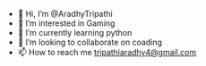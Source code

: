 - 👋 Hi, I’m @AradhyTripathi
- 👀 I’m interested in Gaming
- 🌱 I’m currently learning python
- 💞️ I’m looking to collaborate on coading
- 📫 How to reach me tripathiaradhy4@gmail.com

<!---
AradhyTripathi/AradhyTripathi is a ✨ special ✨ repository because its `README.md` (this file) appears on your GitHub profile.
You can click the Preview link to take a look at your changes.
--->
